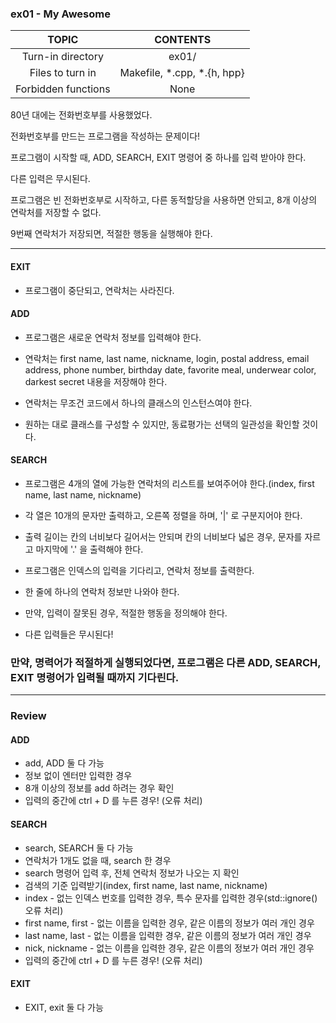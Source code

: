 ### ex01 - My Awesome

|TOPIC|CONTENTS|
|:--:|:--:|
|Turn-in directory|ex01/|
|Files to turn in|Makefile, \*.cpp, \*.{h, hpp}|
|Forbidden functions|None|

80년 대에는 전화번호부를 사용했었다.

전화번호부를 만드는 프로그램을 작성하는 문제이다!

프로그램이 시작할 때, ADD, SEARCH, EXIT 명령어 중 하나를 입력 받아야 한다.

다른 입력은 무시된다.

프로그램은 빈 전화번호부로 시작하고, 다른 동적할당을 사용하면 안되고, 8개 이상의 연락처를 저장할 수 없다.

9번째 연락처가 저장되면, 적절한 행동을 실행해야 한다.

---

#### EXIT

* 프로그램이 중단되고, 연락처는 사라진다.

#### ADD

* 프로그램은 새로운 연락처 정보를 입력해야 한다.

* 연락처는 first name, last name, nickname, login, postal address, email address, phone number, birthday date, favorite meal, underwear color, darkest secret 내용을 저장해야 한다.

* 연락처는 무조건 코드에서 하나의 클래스의 인스턴스여야 한다.

* 원하는 대로 클래스를 구성할 수 있지만, 동료평가는 선택의 일관성을 확인할 것이다.

#### SEARCH

* 프로그램은 4개의 열에 가능한 연락처의 리스트를 보여주어야 한다.(index, first name, last name, nickname)

* 각 열은 10개의 문자만 출력하고, 오른쪽 정렬을 하며, '|' 로 구분지어야 한다.

* 출력 길이는 칸의 너비보다 길어서는 안되며 칸의 너비보다 넓은 경우, 문자를 자르고 마지막에 '.' 을 출력해야 한다.

* 프로그램은 인덱스의 입력을 기다리고, 연락처 정보를 출력한다.
 
* 한 줄에 하나의 연락처 정보만 나와야 한다.

* 만약, 입력이 잘못된 경우, 적절한 행동을 정의해야 한다.

* 다른 입력들은 무시된다!

### 만약, 명력어가 적절하게 실행되었다면, 프로그램은 다른 ADD, SEARCH, EXIT 명령어가 입력될 때까지 기다린다.

---

### Review

#### ADD

* add, ADD 둘 다 가능
* 정보 없이 엔터만 입력한 경우
* 8개 이상의 정보를 add 하려는 경우 확인
* 입력의 중간에 ctrl + D 를 누른 경우! (오류 처리)

#### SEARCH

* search, SEARCH 둘 다 가능
* 연락처가 1개도 없을 때, search 한 경우
* search 명령어 입력 후, 전체 연락처 정보가 나오는 지 확인
* 검색의 기준 입력받기(index, first name, last name, nickname)
* index - 없는 인덱스 번호를 입력한 경우, 특수 문자를 입력한 경우(std::ignore() 오류 처리)
* first name, first - 없는 이름을 입력한 경우, 같은 이름의 정보가 여러 개인 경우
* last name, last - 없는 이름을 입력한 경우, 같은 이름의 정보가 여러 개인 경우
* nick, nickname - 없는 이름을 입력한 경우, 같은 이름의 정보가 여러 개인 경우
* 입력의 중간에 ctrl + D 를 누른 경우! (오류 처리)

#### EXIT

* EXIT, exit 둘 다 가능
